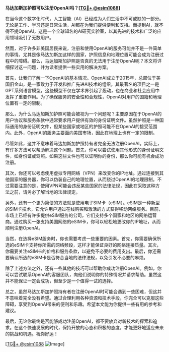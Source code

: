 **马达加斯加护照可以注册OpenAI吗？[[TG💪+ @esim1088](https://t.me/s/esim1088)]**

在当今这个数字化时代，人工智能（AI）已经成为人们生活中不可或缺的一部分。无论是工作、学习还是日常生活，AI都在为我们提供便利和支持。而提到AI，就不得不提OpenAI，这是一个全球知名的AI研究实验室，以其先进的技术和广泛的应用领域吸引了无数用户。

然而，对于许多非美国居民来说，注册和使用OpenAI的服务可能并不是一件简单的事情。尤其是像马达加斯加这样的国家，护照信息和地理位置可能会成为注册过程中的障碍。那么，马达加斯加护照是否真的无法用于注册OpenAI呢？本文将详细探讨这一问题，并为读者提供一些实用的解决方案。

首先，让我们了解一下OpenAI的基本情况。OpenAI成立于2015年，总部位于美国旧金山，是一家致力于开发和推广先进AI技术的组织。其最著名的项目之一是GPT系列语言模型，这些模型不仅在学术界引起了轰动，也在商业和社会应用中发挥了重要作用。为了确保服务的安全性和合规性，OpenAI对用户的国籍和地理位置有一定的限制。

那么，为什么马达加斯加护照可能会被视为一个问题呢？主要原因在于OpenAI的用户协议和服务条款中通常要求用户提供有效的身份证明文件。虽然护照是一种国际通用的身份证明文件，但某些国家或地区的护照可能不在OpenAI的接受范围内。此外，OpenAI的服务主要面向美国市场，因此在地理上也有一定的限制。

尽管如此，这并不意味着马达加斯加护照持有者完全无法注册OpenAI。实际上，有许多方法可以帮助解决这个问题。首先，你可以尝试使用其他形式的身份证明文件，如身份证或驾照。如果这些文件也可以证明你的身份，那么你可能有机会成功注册。

其次，你还可以考虑使用虚拟专用网络（VPN）来改变你的IP地址。通过连接到其他国家的服务器，你可以伪装自己的地理位置，从而绕过OpenAI的地理限制。不过需要注意的是，使用VPN可能会违反某些国家的法律法规，因此在采取这种方法之前，请务必了解当地的法律规定。

另外，还有一个更为简便的方法就是使用电子SIM卡（eSIM）。eSIM是一种新型的SIM卡技术，它允许用户通过在线购买和激活的方式获得移动网络服务。目前，市场上已经有许多提供eSIM服务的公司，它们支持多个国家和地区的网络运营商。通过购买一张支持美国网络的eSIM卡，你可以轻松地更改你的IP地址，从而顺利注册OpenAI。

当然，在选择eSIM服务时，你也需要考虑一些重要的因素。首先，你需要确保所选的eSIM卡支持你所需的网络频段，这样才能保证良好的网络连接质量。其次，你需要关注eSIM卡的价格和服务条款，以避免不必要的费用支出。最后，你还需要确认所选的eSIM卡是否符合当地的法律法规，以免引发不必要的麻烦。

除了上述方法之外，还有一些其他的技巧可以帮助你成功注册OpenAI。例如，你可以尝试联系OpenAI的客服团队，向他们说明你的特殊情况并请求帮助。虽然这并不能保证一定会成功，但至少是一个值得一试的选择。

总之，虽然马达加斯加护照持有者在注册OpenAI时可能会遇到一些困难，但这并不意味着完全没有希望。通过合理利用各种资源和技术手段，你完全可以克服这些障碍，享受到OpenAI带来的便利和乐趣。希望本文能为你提供一些有用的参考和建议。

最后，无论你最终是否能够成功注册OpenAI，都不要放弃对新技术的探索和追求。在这个快速发展的时代，保持开放的心态和积极的态度，才能更好地适应未来的挑战和机遇。祝你好运！

[[TG💪+ @esim1088](https://t.me/s/esim1088) ![Image](https://i.postimg.cc/4NQfJmqS/Snipaste-2025-05-13-00-14-12.png)]
